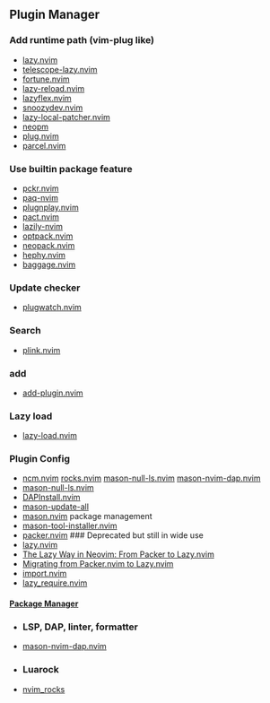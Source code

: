 ## Plugin Manager
### Add runtime path (vim-plug like)
- [lazy.nvim](https://github.com/folke/lazy.nvim)
- [telescope-lazy.nvim](https://github.com/tsakirist/telescope-lazy.nvim)
- [fortune.nvim](https://github.com/fecet/fortune.nvim)
- [lazy-reload.nvim](https://github.com/MaximilianLloyd/lazy-reload.nvim)
- [lazyflex.nvim](https://github.com/abeldekat/lazyflex.nvim)
- [snoozydev.nvim](https://github.com/michaelPotter/snoozydev.nvim)
- [lazy-local-patcher.nvim](https://github.com/polirritmico/lazy-local-patcher.nvim)
- [neopm](https://github.com/ii14/neopm)
- [plug.nvim](https://github.com/spywhere/plug.nvim)
- [parcel.nvim](https://github.com/MisanthropicBit/parcel.nvim)
### Use builtin package feature
- [pckr.nvim](https://github.com/lewis6991/pckr.nvim)
- [paq-nvim](https://github.com/savq/paq-nvim)
- [plugnplay.nvim](https://github.com/nvim-plugnplay/plugnplay.nvim)
- [pact.nvim](https://github.com/rktjmp/pact.nvim)
- [lazily-nvim](https://github.com/Chromosore/lazily-nvim)
- [optpack.nvim](https://github.com/notomo/optpack.nvim)
- [neopack.nvim](https://github.com/nvim-neopack/neopack.nvim)
- [hephy.nvim](https://github.com/zukijifukato/hephy.nvim)
- [baggage.nvim](https://github.com/nocksock/baggage.nvim)
### Update checker
- [plugwatch.nvim](https://github.com/loganswartz/plugwatch.nvim)
### Search
- [plink.nvim](https://github.com/darksinge/plink.nvim)
### add
- [add-plugin.nvim](https://github.com/tetzng/add-plugin.nvim)
### Lazy load
- [lazy-load.nvim](https://github.com/Xarvex/lazy-load.nvim)
### Plugin Config
- [ncm.nvim](https://github.com/marco-souza/ncm.nvim)
   [rocks.nvim](https://github.com/nvim-neorocks/rocks.nvim)
   [mason-null-ls.nvim](https://github.com/jay-babu/mason-null-ls.nvim)
   [mason-nvim-dap.nvim](https://github.com/jay-babu/mason-nvim-dap.nvim)
- [mason-null-ls.nvim](https://github.com/jayp0521/mason-null-ls.nvim)
- [DAPInstall.nvim](https://github.com/ravenxrz/DAPInstall.nvim)
- [mason-update-all](https://github.com/RubixDev/mason-update-all)
- [mason.nvim](https://github.com/williamboman/mason.nvim) package management
- [mason-tool-installer.nvim](https://github.com/WhoIsSethDaniel/mason-tool-installer.nvim)
- [packer.nvim](https://github.com/wbthomason/packer.nvim) ### Deprecated but still in wide use
- [lazy.nvim](https://www.youtube.com/watch?v=2ahI8lYUYgw)
- [The Lazy Way in Neovim: From Packer to Lazy.nvim](https://youtu.be/2ahI8lYUYgw)
- [Migrating from Packer.nvim to Lazy.nvim](https://youtu.be/aqlxqpHs-aQ)
- [import.nvim](https://github.com/miversen33/import.nvim)
- [lazy_require.nvim](https://github.com/delphinus/lazy_require.nvim)
#### [Package Manager](https://yutkat.github.io/my-neovim-pluginlist/#package-manager)
- ### LSP, DAP, linter, formatter
- [mason-nvim-dap.nvim](https://github.com/jayp0521/mason-nvim-dap.nvim)
- ### Luarock
- [nvim_rocks](https://github.com/theHamsta/nvim_rocks)

